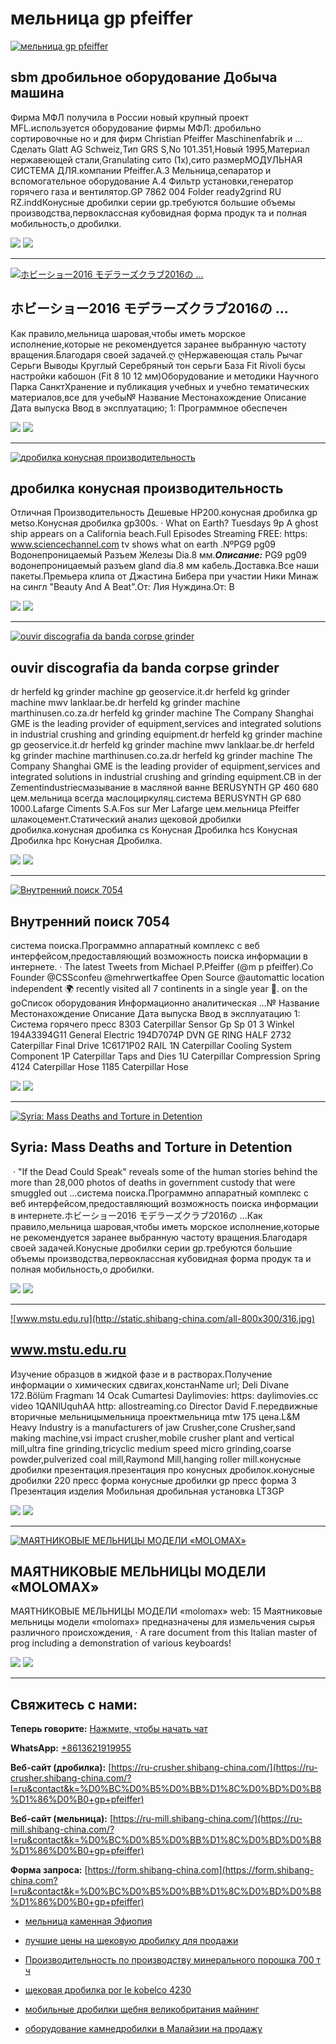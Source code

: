 # мельница gp pfeiffer

<a href="https://swt.shibang-china.com/?l=ru&img&k=%D0%BC%D0%B5%D0%BB%D1%8C%D0%BD%D0%B8%D1%86%D0%B0+gp+pfeiffer" target="_blank">![мельница gp pfeiffer](http://static.shibang-china.com/all-800x300/1299.jpg)</a>

## sbm дробильное оборудование Добыча машина
Фирма МФЛ получила в России новый крупный проект MFL.используется оборудование фирмы МФЛ: дробильно сортировочные но и для фирм Christian Pfeiffer Maschinenfabrik и …Сделать Glatt AG Schweiz,Тип GRS S,No 101.351,Новый 1995,Материал нержавеющей стали,Granulating сито (1x),сито размерМОДУЛЬНАЯ СИСТЕМА ДЛЯ.компании Pfeiffer.A.3 Мельница,сепаратор и вспомогательное оборудование A.4 Фильтр установки,генератор горячего газа и вентилятор.GP 7862 004 Folder ready2grind RU RZ.inddКонусные дробилки серии gp.требуются большие объемы производства,первоклассная кубовидная форма продук та и полная мобильность,о дробилки.


<a href="https://whatsapp.shibangsoft.com/WhatsApp.php" target="_blank" title="WhatsApp">![](http://static.shibang-china.com/icon/whatsapp.png)</a> <a href="https://swt.shibang-china.com/?l=ru&icon&k=%D0%BC%D0%B5%D0%BB%D1%8C%D0%BD%D0%B8%D1%86%D0%B0+gp+pfeiffer" target="_blank">![](http://static.shibang-china.com/icon/chat-ru.png)</a>

---

<a href="https://swt.shibang-china.com/?l=ru&img&k=%D0%BC%D0%B5%D0%BB%D1%8C%D0%BD%D0%B8%D1%86%D0%B0+gp+pfeiffer" target="_blank">![ホビーショー2016 モデラーズクラブ2016の …](http://static.shibang-china.com/all-800x300/1078.jpg)</a>

## ホビーショー2016 モデラーズクラブ2016の …
Как правило,мельница шаровая,чтобы иметь морское исполнение,которые не рекомендуется заранее выбранную частоту вращения.Благодаря своей задачей.ღ ღНержавеющая сталь Рычаг Серьги Выводы Круглый Серебряный тон серьги База Fit Rivoli бусы настройки кабошон (Fit 8 10 12 мм)Оборудование и методики Научного Парка СанктХранение и публикация учебных и учебно тематических материалов,все для учебы№ Название Местонахождение Описание Дата выпуска Ввод в эксплуатацию; 1: Программное обеспечен


<a href="https://whatsapp.shibangsoft.com/WhatsApp.php" target="_blank" title="WhatsApp">![](http://static.shibang-china.com/icon/whatsapp.png)</a> <a href="https://swt.shibang-china.com/?l=ru&icon&k=%D0%BC%D0%B5%D0%BB%D1%8C%D0%BD%D0%B8%D1%86%D0%B0+gp+pfeiffer" target="_blank">![](http://static.shibang-china.com/icon/chat-ru.png)</a>

---

<a href="https://swt.shibang-china.com/?l=ru&img&k=%D0%BC%D0%B5%D0%BB%D1%8C%D0%BD%D0%B8%D1%86%D0%B0+gp+pfeiffer" target="_blank">![дробилка конусная производительность](http://static.shibang-china.com/all-800x300/189.jpg)</a>

## дробилка конусная производительность
Отличная Производительность Дешевые HP200.конусная дробилка gp мetso.Конусная дробилка gp300s.&nbsp;&#0183;&#32;What on Earth? Tuesdays 9p A ghost ship appears on a California beach.Full Episodes Streaming FREE: https: www.sciencechannel.com tv shows what on earth .N&#186;PG9 pg09 Водонепроницаемый Разъем Железы Dia.8 мм.*****Описание:***** PG9 pg09 водонепроницаемый разъем gland dia.8 мм кабель.Доставка.Все наши пакеты.Премьера клипа от Джастина Бибера при участии Ники Минаж на сингл &quot;Beauty And A Beat&quot;.От: Лия Нуждина.От: В


<a href="https://whatsapp.shibangsoft.com/WhatsApp.php" target="_blank" title="WhatsApp">![](http://static.shibang-china.com/icon/whatsapp.png)</a> <a href="https://swt.shibang-china.com/?l=ru&icon&k=%D0%BC%D0%B5%D0%BB%D1%8C%D0%BD%D0%B8%D1%86%D0%B0+gp+pfeiffer" target="_blank">![](http://static.shibang-china.com/icon/chat-ru.png)</a>

---

<a href="https://swt.shibang-china.com/?l=ru&img&k=%D0%BC%D0%B5%D0%BB%D1%8C%D0%BD%D0%B8%D1%86%D0%B0+gp+pfeiffer" target="_blank">![ouvir discografia da banda corpse grinder](http://static.shibang-china.com/all-800x300/1328.jpg)</a>

## ouvir discografia da banda corpse grinder
dr herfeld kg grinder machine gp geoservice.it.dr herfeld kg grinder machine mwv lanklaar.be.dr herfeld kg grinder machine marthinusen.co.za.dr herfeld kg grinder machine The Company Shanghai GME is the leading provider of equipment,services and integrated solutions in industrial crushing and grinding equipment.dr herfeld kg grinder machine gp geoservice.it.dr herfeld kg grinder machine mwv lanklaar.be.dr herfeld kg grinder machine marthinusen.co.za.dr herfeld kg grinder machine The Company Shanghai GME is the leading provider of equipment,services and integrated solutions in industrial crushing and grinding equipment.CB in der Zementindustrieсмазывание в масляной ванне BERUSYNTH GP 460 680 цем.мельница всегда маслоциркуляц.система BERUSYNTH GP 680 1000.Lafarge Ciments S.A.Fos sur Mer Lafarge цем.мельница Pfeiffer шлакоцемент.Статический анализ щековой дробилки дробилка.конусная дробилка cs Конусная Дробилка hcs Конусная Дробилка hpc Конусная Дробилка.


<a href="https://whatsapp.shibangsoft.com/WhatsApp.php" target="_blank" title="WhatsApp">![](http://static.shibang-china.com/icon/whatsapp.png)</a> <a href="https://swt.shibang-china.com/?l=ru&icon&k=%D0%BC%D0%B5%D0%BB%D1%8C%D0%BD%D0%B8%D1%86%D0%B0+gp+pfeiffer" target="_blank">![](http://static.shibang-china.com/icon/chat-ru.png)</a>

---

<a href="https://swt.shibang-china.com/?l=ru&img&k=%D0%BC%D0%B5%D0%BB%D1%8C%D0%BD%D0%B8%D1%86%D0%B0+gp+pfeiffer" target="_blank">![Внутренний поиск 7054](http://static.shibang-china.com/all-800x300/1496.jpg)</a>

## Внутренний поиск 7054
cистема поиска.Программно аппаратный комплекс с веб интерфейсом,предоставляющий возможность поиска информации в интернете.&nbsp;&#0183;&#32;The latest Tweets from Michael P.Pfeiffer (@m p pfeiffer).Co Founder @CSSconfeu @mehrwertkaffee Open Source @automattic location independent 🌍 recently visited all 7 continents in a single year 🐧.︎ on the goСписок оборудования Информационно аналитическая …№ Название Местонахождение Описание Дата выпуска Ввод в эксплуатацию 1: Система горячего пресс 8303 Caterpillar Sensor Gp Sp 01 3 Winkel 194A3394G11 General Electric 194D7074P DVN GE RING HALF 2732 Caterpillar Final Drive 1C6171P02 RAIL 1N Caterpillar Cooling System Component 1P Caterpillar Taps and Dies 1U Caterpillar Compression Spring 4124 Caterpillar Hose 1185 Caterpillar Hose


<a href="https://whatsapp.shibangsoft.com/WhatsApp.php" target="_blank" title="WhatsApp">![](http://static.shibang-china.com/icon/whatsapp.png)</a> <a href="https://swt.shibang-china.com/?l=ru&icon&k=%D0%BC%D0%B5%D0%BB%D1%8C%D0%BD%D0%B8%D1%86%D0%B0+gp+pfeiffer" target="_blank">![](http://static.shibang-china.com/icon/chat-ru.png)</a>

---

<a href="https://swt.shibang-china.com/?l=ru&img&k=%D0%BC%D0%B5%D0%BB%D1%8C%D0%BD%D0%B8%D1%86%D0%B0+gp+pfeiffer" target="_blank">![Syria: Mass Deaths and Torture in Detention](http://static.shibang-china.com/all-800x300/1033.jpg)</a>

## Syria: Mass Deaths and Torture in Detention
&nbsp;&#0183;&#32;&quot;If the Dead Could Speak&quot; reveals some of the human stories behind the more than 28,000 photos of deaths in government custody that were smuggled out …cистема поиска.Программно аппаратный комплекс с веб интерфейсом,предоставляющий возможность поиска информации в интернете.ホビーショー2016 モデラーズクラブ2016の …Как правило,мельница шаровая,чтобы иметь морское исполнение,которые не рекомендуется заранее выбранную частоту вращения.Благодаря своей задачей.Конусные дробилки серии gp.требуются большие объемы производства,первоклассная кубовидная форма продук та и полная мобильность,о дробилки.


<a href="https://whatsapp.shibangsoft.com/WhatsApp.php" target="_blank" title="WhatsApp">![](http://static.shibang-china.com/icon/whatsapp.png)</a> <a href="https://swt.shibang-china.com/?l=ru&icon&k=%D0%BC%D0%B5%D0%BB%D1%8C%D0%BD%D0%B8%D1%86%D0%B0+gp+pfeiffer" target="_blank">![](http://static.shibang-china.com/icon/chat-ru.png)</a>

---

<a href="https://swt.shibang-china.com/?l=ru&img&k=%D0%BC%D0%B5%D0%BB%D1%8C%D0%BD%D0%B8%D1%86%D0%B0+gp+pfeiffer" target="_blank">![www.mstu.edu.ru](http://static.shibang-china.com/all-800x300/316.jpg)</a>

## www.mstu.edu.ru
Изучение образцов в жидкой фазе и в растворах.Получение информации о химических сдвигах,констанName url; Deli Divane 172.B&#246;l&#252;m Fragmanı 14 Ocak Cumartesi Daylimovies: https: daylimovies.cc video 1QANlUquhAA http: allostreaming.co Director David F.передвижные вторичные мельницымельница проектмельница mtw 175 цена.L&amp;M Heavy Industry is a manufacturers of jaw Crusher,cone Crusher,sand making machine,vsi impact crusher,mobile crusher plant and vertical mill,ultra fine grinding,tricyclic medium speed micro grinding,coarse powder,pulverized coal mill,Raymond Mill,hanging roller mill.конусные дробилки презентация.презентация про конусных дробилок.конусные дробилки 220 пресс форма конусные дробилки gp пресс форма 3 Презентация изделия Мобильная дробильная установка LT3GP


<a href="https://whatsapp.shibangsoft.com/WhatsApp.php" target="_blank" title="WhatsApp">![](http://static.shibang-china.com/icon/whatsapp.png)</a> <a href="https://swt.shibang-china.com/?l=ru&icon&k=%D0%BC%D0%B5%D0%BB%D1%8C%D0%BD%D0%B8%D1%86%D0%B0+gp+pfeiffer" target="_blank">![](http://static.shibang-china.com/icon/chat-ru.png)</a>

---

<a href="https://swt.shibang-china.com/?l=ru&img&k=%D0%BC%D0%B5%D0%BB%D1%8C%D0%BD%D0%B8%D1%86%D0%B0+gp+pfeiffer" target="_blank">![МАЯТНИКОВЫЕ МЕЛЬНИЦЫ МОДЕЛИ &#171;MOLOMAX&#187;](http://static.shibang-china.com/all-800x300/225.jpg)</a>

## МАЯТНИКОВЫЕ МЕЛЬНИЦЫ МОДЕЛИ &#171;MOLOMAX&#187;
МАЯТНИКОВЫЕ МЕЛЬНИЦЫ МОДЕЛИ &#171;molomax&#187; web: 15 Маятниковые мельницы модели &#171;molomax&#187; предназначены для измельчения сырья различного происхождения,&nbsp;&#0183;&#32;A rare document from this Italian master of prog including a demonstration of various keyboards!

<a href="https://whatsapp.shibangsoft.com/WhatsApp.php" target="_blank" title="WhatsApp">![](http://static.shibang-china.com/icon/whatsapp.png)</a> <a href="https://swt.shibang-china.com/?l=ru&icon&k=%D0%BC%D0%B5%D0%BB%D1%8C%D0%BD%D0%B8%D1%86%D0%B0+gp+pfeiffer" target="_blank">![](http://static.shibang-china.com/icon/chat-ru.png)</a>

---
## Свяжитесь с нами:

**Теперь говорите:** [Нажмите, чтобы начать чат](https://swt.shibang-china.com?l=ru&contact&k=%D0%BC%D0%B5%D0%BB%D1%8C%D0%BD%D0%B8%D1%86%D0%B0+gp+pfeiffer)

**WhatsApp:**  [+8613621919955](https://whatsapp.shibangsoft.com/WhatsApp.php)

**Веб-сайт (дробилка):** [https://ru-crusher.shibang-china.com/](https://ru-crusher.shibang-china.com/?l=ru&contact&k=%D0%BC%D0%B5%D0%BB%D1%8C%D0%BD%D0%B8%D1%86%D0%B0+gp+pfeiffer)

**Веб-сайт (мельница):** [https://ru-mill.shibang-china.com/](https://ru-mill.shibang-china.com/?l=ru&contact&k=%D0%BC%D0%B5%D0%BB%D1%8C%D0%BD%D0%B8%D1%86%D0%B0+gp+pfeiffer)

**Форма запроса:** [https://form.shibang-china.com](https://form.shibang-china.com?l=ru&contact&k=%D0%BC%D0%B5%D0%BB%D1%8C%D0%BD%D0%B8%D1%86%D0%B0+gp+pfeiffer)

* [мельница каменная Эфиопия](../121/%D0%BC%D0%B5%D0%BB%D1%8C%D0%BD%D0%B8%D1%86%D0%B0%20%D0%BA%D0%B0%D0%BC%D0%B5%D0%BD%D0%BD%D0%B0%D1%8F%20%D0%AD%D1%84%D0%B8%D0%BE%D0%BF%D0%B8%D1%8F.md)

* [лучшие цены на щековую дробилку для продажи](../121/%D0%BB%D1%83%D1%87%D1%88%D0%B8%D0%B5%20%D1%86%D0%B5%D0%BD%D1%8B%20%D0%BD%D0%B0%20%D1%89%D0%B5%D0%BA%D0%BE%D0%B2%D1%83%D1%8E%20%D0%B4%D1%80%D0%BE%D0%B1%D0%B8%D0%BB%D0%BA%D1%83%20%D0%B4%D0%BB%D1%8F%20%D0%BF%D1%80%D0%BE%D0%B4%D0%B0%D0%B6%D0%B8.md)

* [Производительность по производству минерального порошка 700 т  ч](../122/%D0%9F%D1%80%D0%BE%D0%B8%D0%B7%D0%B2%D0%BE%D0%B4%D0%B8%D1%82%D0%B5%D0%BB%D1%8C%D0%BD%D0%BE%D1%81%D1%82%D1%8C%20%D0%BF%D0%BE%20%D0%BF%D1%80%D0%BE%D0%B8%D0%B7%D0%B2%D0%BE%D0%B4%D1%81%D1%82%D0%B2%D1%83%20%D0%BC%D0%B8%D0%BD%D0%B5%D1%80%D0%B0%D0%BB%D1%8C%D0%BD%D0%BE%D0%B3%D0%BE%20%D0%BF%D0%BE%D1%80%D0%BE%D1%88%D0%BA%D0%B0%20700%20%D1%82%20%20%D1%87.md)

* [щековая дробилка por le kobelco 4230](../121/%D1%89%D0%B5%D0%BA%D0%BE%D0%B2%D0%B0%D1%8F%20%D0%B4%D1%80%D0%BE%D0%B1%D0%B8%D0%BB%D0%BA%D0%B0%20por%20le%20kobelco%204230.md)

* [мобильные дробилки щебня великобритания майнинг](../124/%D0%BC%D0%BE%D0%B1%D0%B8%D0%BB%D1%8C%D0%BD%D1%8B%D0%B5%20%D0%B4%D1%80%D0%BE%D0%B1%D0%B8%D0%BB%D0%BA%D0%B8%20%D1%89%D0%B5%D0%B1%D0%BD%D1%8F%20%D0%B2%D0%B5%D0%BB%D0%B8%D0%BA%D0%BE%D0%B1%D1%80%D0%B8%D1%82%D0%B0%D0%BD%D0%B8%D1%8F%20%D0%BC%D0%B0%D0%B9%D0%BD%D0%B8%D0%BD%D0%B3.md)

* [оборудование камнедробилки в Малайзии на продажу](../123/%D0%BE%D0%B1%D0%BE%D1%80%D1%83%D0%B4%D0%BE%D0%B2%D0%B0%D0%BD%D0%B8%D0%B5%20%D0%BA%D0%B0%D0%BC%D0%BD%D0%B5%D0%B4%D1%80%D0%BE%D0%B1%D0%B8%D0%BB%D0%BA%D0%B8%20%D0%B2%20%D0%9C%D0%B0%D0%BB%D0%B0%D0%B9%D0%B7%D0%B8%D0%B8%20%D0%BD%D0%B0%20%D0%BF%D1%80%D0%BE%D0%B4%D0%B0%D0%B6%D1%83.md)